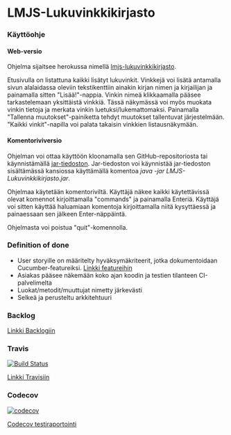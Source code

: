 ﻿# LMJS-Lukuvinkkikirjasto



### Käyttöohje

#### Web-versio
Ohjelma sijaitsee herokussa nimellä [lmjs-lukuvinkkikirjasto](https://lmjs-lukuvinkkikirjasto.herokuapp.com).

Etusivulla on listattuna kaikki lisätyt lukuvinkit. Vinkkejä voi lisätä antamalla sivun alalaidassa oleviin tekstikenttiin ainakin kirjan nimen ja kirjailijan ja painamalla sitten "Lisää!"-nappia. Vinkin nimeä klikkaamalla pääsee tarkastelemaan yksittäistä vinkkiä. Tässä näkymässä voi myös muokata vinkin tietoja ja merkata vinkin luetuksi/lukemattomaksi. Painamalla "Tallenna muutokset"-painiketta tehdyt muutokset tallentuvat järjestelmään. "Kaikki vinkit"-napilla voi palata takaisin vinkkien listausnäkymään. 

#### Komentoriviversio
Ohjelman voi ottaa käyttöön kloonamalla sen GitHub-repositoriosta tai käynnistämällä [jar-tiedoston](https://github.com/Sadelise/LMJS-Lukuvinkkikirjasto/blob/master/LMJS-Lukuvinkkikirjasto.jar). Jar-tiedoston voi käynnistää jar-tiedoston sisältämässä kansiossa käyttämällä komentoa _java -jar LMJS-Lukuvinkkikirjasto.jar_.

Ohjelmaa käytetään komentoriviltä. Käyttäjä näkee kaikki käytettävissä olevat komennot kirjoittamalla "commands" ja painamalla Enteriä. Käyttäjä voi sitten käyttää haluamiaan komentoja kirjoittamalla niitä kysyttäessä ja painaessaan sen jälkeen Enter-näppäintä.

Ohjelmasta voi poistua "quit"-komennolla.


### Definition of done

* User storyille on määritelty hyväksymäkriteerit, jotka dokumentoidaan Cucumber-featureiksi. [Linkki featureihin](https://github.com/Sadelise/LMJS-Lukuvinkkikirjasto/tree/master/src/test/resources/lukuvinkkikirjasto)
* Asiakas pääsee näkemään koko ajan koodin ja testien tilanteen CI-palvelimelta
* Luokat/metodit/muuttujat nimetty järkevästi
* Selkeä ja perusteltu arkkitehtuuri

### Backlog
[Linkki Backlogiin](https://docs.google.com/spreadsheets/d/1OgjUlsgwDmvzZTyIIeAkLIftJII5E7hFcgInnRusNN4/edit#gid=1257881806)

### Travis
[![Build Status](https://travis-ci.org/Sadelise/LMJS-Lukuvinkkikirjasto.svg?branch=master)](https://travis-ci.org/Sadelise/LMJS-Lukuvinkkikirjasto)

[Linkki Travisiin](https://travis-ci.org/Sadelise/LMJS-Lukuvinkkikirjasto?utm_source=email&utm_medium=notification)

### Codecov
[![codecov](https://codecov.io/gh/Sadelise/LMJS-Lukuvinkkikirjasto/branch/master/graph/badge.svg)](https://codecov.io/gh/Sadelise/LMJS-Lukuvinkkikirjasto)

[Codecov testiraportointi](https://codecov.io/gh/Sadelise/LMJS-Lukuvinkkikirjasto)

